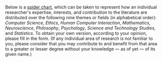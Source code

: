 Below is a [spider chart](https://en.wikipedia.org/wiki/Radar_chart), which can be taken to represent how an individual researcher's expertise, interests, and contribution to the literature are distributed over the following nine themes or fields (in alphabetical order):
*Computer Science*,
*Ethics*,
*Human Computer Interaction*,
*Mathematics*,
*Neuroscience*,
*Philosophy*,
*Psychology*,
*Science and Technology Studies*,
and *Statistics*.
To obtain your own version, according to your opinion, please fill in the form. (If any individual area of research is not familiar to you, please consider that you may contribute to and benefit from that area to a greater or lesser degree without your knowledge — as of yet — of its given name.)
